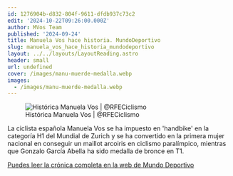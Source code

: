 ```yaml
---
id: 1276904b-d832-804f-9611-dfdb937c73c2
edit: '2024-10-22T09:26:00.000Z'
author: MVos Team
published: '2024-09-24'
title: Manuela Vos hace historia. MundoDeportivo
slug: manuela_vos_hace_historia_mundodeportivo
layout: ../../layouts/LayoutReading.astro
header: small
url: undefined
cover: /images/manu-muerde-medalla.webp
images:
  - /images/manu-muerde-medalla.webp
---
```


<figure><img src="/images/manu-muerde-medalla.webp" alt="Histórica Manuela Vos | @RFECiclismo"><figcaption align="left">Histórica Manuela Vos | @RFECiclismo</figcaption></figure>


La ciclista española Manuela Vos se ha impuesto en 'handbike' en la categoría H1 del Mundial de Zurich y se ha convertido en la primera mujer nacional en conseguir un maillot arcoiris en ciclismo paralímpico, mientras que Gonzalo García Abella ha sido medalla de bronce en T1.


[Puedes leer la crónica completa en la web de Mundo Deportivo](https://www.mundodeportivo.com/ciclismo/20240924/1002321489/manuela-vos-historia-convierte-primera-espanola-proclamarse-campeona-mundo-ciclismo-paralimpico.html)

